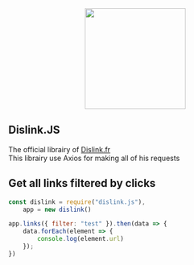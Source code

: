 <div align="center">
  <a href="https://dislink.fr"><img width="200" src="https://dislink.fr/img/logo.png"></a>
</div>

## Dislink.JS

The official librairy of [Dislink.fr](https://dislink.fr)<br>
This librairy use Axios for making all of his requests


## Get all links filtered by clicks

```js
const dislink = require("dislink.js"),
    app = new dislink()

app.links({ filter: "test" }).then(data => {
    data.forEach(element => {
        console.log(element.url)
    });
})
```
